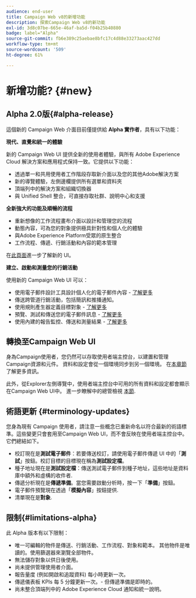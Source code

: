 ```yaml
---
audience: end-user
title: Campaign Web v8的新增功能
description: 探索Campaign Web v8的新功能
exl-id: 3d8c07be-665e-46af-ba5d-f04b25b40880
badge: label="Alpha"
source-git-commit: fb6e389c25aebae8bfc17c4d88e33273aac427dd
workflow-type: tm+mt
source-wordcount: '509'
ht-degree: 61%

---
```



# 新增功能? {#new}

## Alpha 2.0版{#alpha-release}

這個新的 Campaign Web 介面目前僅提供給 **Alpha 實作者**，具有以下功能：

**現代、直覺和統一的體驗**

新的 Campaign Web UI 提供全新的使用者體驗，與所有 Adobe Experience Cloud 解決方案和應用程式保持一致。它提供以下功能：

* 透過單一和共用使用者工作階段存取新介面以及您的其他Adobe解決方案
* 新的導覽體驗，左側邊欄提供所有選單和資料夾
* 頂端列中的解決方案和組織切換器
* 與 Unified Shell 整合，可直接存取社群、說明中心和支援

**全新強大的功能及順暢的流程**

* 重新想像的工作流程畫布介面以設計和管理您的流程
* 動態內容，可為您的對象提供極具針對性和個人化的體驗
* 與Adobe Experience Platform受眾的原生整合
* 工作流程、傳遞、行銷活動和內容的範本管理

在[此頁面](../get-started/user-interface.md)進一步了解新的 UI。

**建立、啟動和測量您的行銷活動**

使用新的 Campaign Web UI 可以：

* 使用電子郵件設計工具設計個人化的電子郵件內容 - [了解更多](../content/edit-content.md)
* 傳送跨管道行銷活動，包括簡訊和推播通知。
* 使用規則產生器定義目標對象 - [了解更多](../audience/about-audiences.md)
* 預覽、測試和傳送您的電子郵件訊息 - [了解更多](../monitor/prepare-send.md)
* 使用內建的報告監控、傳送和測量結果 - [了解更多](../reporting/delivery-reports.md)


## 轉換至Campaign Web UI

身為Campaign使用者，您仍然可以存取使用者端主控台，以建置和管理Campaign資源和元件。 資料和設定會從一個環境同步到另一個環境。 在[本章節](../get-started/get-started.md#about-campaign-client-consoleac-client)了解更多資訊。

此外，從Explorer左側導覽中，使用者端主控台中可用的所有資料和設定都會顯示在Campaign Web UI中。 進一步瞭解中的總管檢視 [本節](../get-started/user-interface.md#explorer-user-interface-explorer).


## 術語更新 {#terminology-updates}

您身為現有 Campaign 使用者，請注意一些概念已重新命名以符合最新的術語標準。這些變更只會套用至Campaign Web UI，而不會反映在使用者端主控台中。 它們總結如下。

* 校訂現在是&#x200B;**測試電子郵件**：若要傳送校訂，請使用電子郵件傳遞 UI 中的「**測試**」按鈕。校訂目標的目標現在稱為&#x200B;**測試設定檔**。
* 種子地址現在是&#x200B;**測試設定檔**：傳送測試電子郵件到種子地址，這些地址是資料庫中額外和虛構的收件者.
* 傳遞分析現在是&#x200B;**傳遞準備**。當您需要啟動分析時，按一下「**準備**」按鈕。
* 電子郵件預覽現在透過「**模擬內容**」按鈕提供.
* 清單現在是&#x200B;**對象**.

## 限制{#limitations-alpha}

此 Alpha 版本有以下限制：

* 唯一可編輯的物件是傳送、行銷活動、工作流程、對象和範本。 其他物件是唯讀的。使用篩選器來瀏覽全部物件。
* 無法儲存對象以供日後使用。
* 尚未提供管理使用者介面。
* 報告量度 (例如開啟和追蹤資料) 每小時更新一次。
* 傳遞儀表板 KPIs 每 5 分鐘更新一次。- 但傳遞準備是即時的。
* 尚未整合頂端列中的 Adobe Experience Cloud 通知和統一說明。

